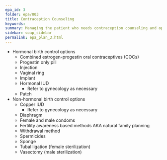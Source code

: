 ```yaml
---
epa_id: 3
folder: epa/003
title: Contraception Counseling
keywords: 
summary: Managing the patient who needs contraception counseling and options
sidebar: soap_sidebar
permalink: epa_plan_3.html
---
```

- Hormonal birth control options
  - Combined estrogen-progestin oral contraceptives (COCs)
  - Progestin only pill 
  - Injection
  - Vaginal ring
  - Implant
  - Hormonal IUD
    - Refer to gynecology as necessary
  - Patch
- Non-hormonal birth control options
  - Copper IUD
    - Refer to gynecology as necessary
  - Diaphragm
  - Female and male condoms
  - Fertility awareness based methods AKA natural family planning
  - Withdrawal method
  - Spermicides
  - Sponge
  - Tubal ligation (female sterilization)
  - Vasectomy (male sterilization)

